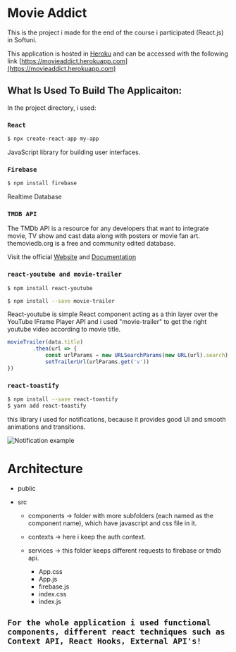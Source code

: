# Movie Addict

This is the project i made for the end of the course i participated (React.js) in Softuni.

This application is hosted in [Heroku](https://id.heroku.com/) and can be accessed with the following link [https://movieaddict.herokuapp.com](https://movieaddict.herokuapp.com)

## What Is Used To Build The Applicaiton:

In the project directory, i used:

### `React`

``` bash
$ npx create-react-app my-app
```

JavaScript library for building user interfaces.

### `Firebase`
``` bash
$ npm install firebase
```
Realtime Database

### `TMDB API`

The TMDb API is a resource for any developers that want to integrate movie, TV show and cast data along with posters or movie fan art. themoviedb.org is a free and community edited database.

Visit the official [Website](https://www.themoviedb.org/) and [Documentation](https://developers.themoviedb.org/3)

### `react-youtube and movie-trailer`

``` bash
$ npm install react-youtube
```

``` bash
$ npm install --save movie-trailer
```

React-youtube is simple React component acting as a thin layer over the YouTube IFrame Player API and i used "movie-trailer" to get the right youtube video according to movie title. 

``` Javascript
movieTrailer(data.title)
        .then(url => {
            const urlParams = new URLSearchParams(new URL(url).search);
            setTrailerUrl(urlParams.get('v'))
})
```

### `react-toastify`

``` bash 
$ npm install --save react-toastify
$ yarn add react-toastify
```

this library i used for notifications, because it provides good UI and smooth animations and transitions.

![Notification example](https://user-images.githubusercontent.com/35040146/100596753-851b5e00-3322-11eb-9073-1a50e5adcb53.png)

# Architecture

* public
* src

   * components
   -> folder with more subfolders (each named as the component name), which have javascript and css file in it.
   * contexts
   -> here i keep the auth context.
   * services
   -> this folder keeps different requests to firebase or tmdb api. 

      * App.css
      * App.js
      * firebase.js
      * index.css
      * index.js

## `For the whole application i used functional components, different react techniques such as Context API, React Hooks, External API's!`  